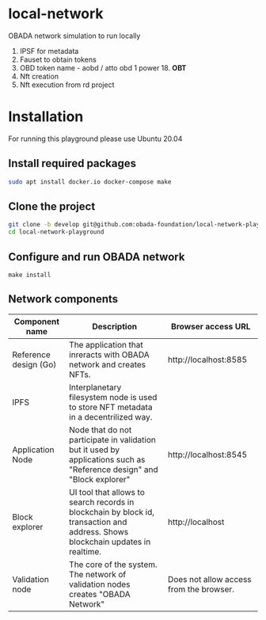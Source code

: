 # local-network
OBADA network simulation to run locally

1. IPSF for metadata
2. Fauset to obtain tokens
3. OBD token name - aobd / atto obd 1 power 18. **OBT**
4. Nft creation
5. Nft execution from rd project

# Installation

For running this playground please use Ubuntu 20.04

## Install required packages

```bash
sudo apt install docker.io docker-compose make
```

## Clone the project

```bash
git clone -b develop git@github.com:obada-foundation/local-network-playground
cd local-network-playground
```

## Configure and run OBADA network

```
make install
```

## Network components

| Component name        | Description                                                  | Browser access URL                      |
| --------------------- | ------------------------------------------------------------ | --------------------------------------- |
| Reference design (Go) | The application that inreracts with OBADA network and creates NFTs. | http://localhost:8585                   |
| IPFS                  | Interplanetary filesystem node is used to store NFT metadata in a decentrilized way. |                                         |
| Application Node      | Node that do not participate in validation but it used by applications such as "Reference design" and "Block explorer" | http://localhost:8545                   |
| Block explorer        | UI tool that allows to search records in blockchain by block id, transaction and address. Shows blockchain updates in realtime. | http://localhost                        |
| Validation node       | The core of the system. The network of validation nodes creates "OBADA Network" | Does not allow access from the browser. |

